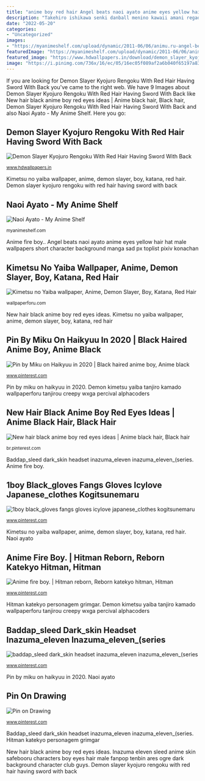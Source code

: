 ```yaml
---
title: "anime boy red hair Angel beats naoi ayato anime eyes yellow hair hat male wallpapers short character background manga sad px toplist pixiv konachan"
description: "Takehiro ishikawa senki danball menino kawaii amani regad kartun hija todoroki rider fantasi overhaul"
date: "2022-05-20"
categories:
- "Uncategorized"
images:
- "https://myanimeshelf.com/upload/dynamic/2011-06/06/animu.ru-angel-beats-(1024x819)-wallpaper-0042.png"
featuredImage: "https://myanimeshelf.com/upload/dynamic/2011-06/06/animu.ru-angel-beats-(1024x819)-wallpaper-0042.png"
featured_image: "https://www.hdwallpapers.in/download/demon_slayer_kyojuro_rengoku_with_red_hair_having_sword_with_back_background_of_white_and_yellow_abstract_hd_anime-1920x1080.jpg"
image: "https://i.pinimg.com/736x/16/ec/05/16ec05f089af2a6b040f65197a83f29e.jpg"
---
```


If you are looking for Demon Slayer Kyojuro Rengoku With Red Hair Having Sword With Back you've came to the right web. We have 9 Images about Demon Slayer Kyojuro Rengoku With Red Hair Having Sword With Back like New hair black anime boy red eyes ideas | Anime black hair, Black hair, Demon Slayer Kyojuro Rengoku With Red Hair Having Sword With Back and also Naoi Ayato - My Anime Shelf. Here you go:

## Demon Slayer Kyojuro Rengoku With Red Hair Having Sword With Back

![Demon Slayer Kyojuro Rengoku With Red Hair Having Sword With Back](https://www.hdwallpapers.in/download/demon_slayer_kyojuro_rengoku_with_red_hair_having_sword_with_back_background_of_white_and_yellow_abstract_hd_anime-1920x1080.jpg "Baddap_sleed dark_skin headset inazuma_eleven inazuma_eleven_(series")

<small>www.hdwallpapers.in</small>

Kimetsu no yaiba wallpaper, anime, demon slayer, boy, katana, red hair. Demon slayer kyojuro rengoku with red hair having sword with back

## Naoi Ayato - My Anime Shelf

![Naoi Ayato - My Anime Shelf](https://myanimeshelf.com/upload/dynamic/2011-06/06/animu.ru-angel-beats-(1024x819)-wallpaper-0042.png "1boy black_gloves fangs gloves icylove japanese_clothes kogitsunemaru")

<small>myanimeshelf.com</small>

Anime fire boy.. Angel beats naoi ayato anime eyes yellow hair hat male wallpapers short character background manga sad px toplist pixiv konachan

## Kimetsu No Yaiba Wallpaper, Anime, Demon Slayer, Boy, Katana, Red Hair

![Kimetsu no Yaiba wallpaper, Anime, Demon Slayer, Boy, Katana, Red Hair](https://wallpaperforu.com/wp-content/uploads/2020/08/kimetsu-no-yaiba-wallpaper-20083114034311540x960.jpg "Hitman katekyo personagem grimgar")

<small>wallpaperforu.com</small>

New hair black anime boy red eyes ideas. Kimetsu no yaiba wallpaper, anime, demon slayer, boy, katana, red hair

## Pin By Miku On Haikyuu In 2020 | Black Haired Anime Boy, Anime Black

![Pin by Miku on Haikyuu in 2020 | Black haired anime boy, Anime black](https://i.pinimg.com/736x/34/70/1a/34701adbac28e3a8825458aad34eeb10.jpg "Takehiro ishikawa senki danball menino kawaii amani regad kartun hija todoroki rider fantasi overhaul")

<small>www.pinterest.com</small>

Pin by miku on haikyuu in 2020. Demon kimetsu yaiba tanjiro kamado wallpaperforu tanjirou creepy wxga percival alphacoders

## New Hair Black Anime Boy Red Eyes Ideas | Anime Black Hair, Black Hair

![New hair black anime boy red eyes ideas | Anime black hair, Black hair](https://i.pinimg.com/736x/09/7b/c4/097bc4f9ca468124c7f4b835f5694385.jpg "Anime fire boy.")

<small>br.pinterest.com</small>

Baddap_sleed dark_skin headset inazuma_eleven inazuma_eleven_(series. Anime fire boy.

## 1boy Black_gloves Fangs Gloves Icylove Japanese_clothes Kogitsunemaru

![1boy black_gloves fangs gloves icylove japanese_clothes kogitsunemaru](https://i.pinimg.com/736x/42/e0/6d/42e06d2beab447e071426cd2cdb9e554--black-gloves-fingerless-gloves.jpg "Pin by miku on haikyuu in 2020")

<small>www.pinterest.com</small>

Kimetsu no yaiba wallpaper, anime, demon slayer, boy, katana, red hair. Naoi ayato

## Anime Fire Boy. | Hitman Reborn, Reborn Katekyo Hitman, Hitman

![Anime fire boy. | Hitman reborn, Reborn katekyo hitman, Hitman](https://i.pinimg.com/736x/46/8e/ab/468eab561e33d100277e5a62eb62db53--wallpaper-x-anime-people.jpg "Baddap_sleed dark_skin headset inazuma_eleven inazuma_eleven_(series")

<small>www.pinterest.com</small>

Hitman katekyo personagem grimgar. Demon kimetsu yaiba tanjiro kamado wallpaperforu tanjirou creepy wxga percival alphacoders

## Baddap_sleed Dark_skin Headset Inazuma_eleven Inazuma_eleven_(series

![baddap_sleed dark_skin headset inazuma_eleven inazuma_eleven_(series](https://i.pinimg.com/736x/d9/7d/1e/d97d1eb86b4624ca4e278f071ccd3ee1--tsubaki-picture-search.jpg "Inazuma eleven sleed anime skin safebooru characters boy eyes hair male fanpop tenbin ares ogre dark background character club guys")

<small>www.pinterest.com</small>

Pin by miku on haikyuu in 2020. Naoi ayato

## Pin On Drawing

![Pin on Drawing](https://i.pinimg.com/736x/16/ec/05/16ec05f089af2a6b040f65197a83f29e.jpg "1boy black_gloves fangs gloves icylove japanese_clothes kogitsunemaru")

<small>www.pinterest.com</small>

Baddap_sleed dark_skin headset inazuma_eleven inazuma_eleven_(series. Hitman katekyo personagem grimgar

New hair black anime boy red eyes ideas. Inazuma eleven sleed anime skin safebooru characters boy eyes hair male fanpop tenbin ares ogre dark background character club guys. Demon slayer kyojuro rengoku with red hair having sword with back
